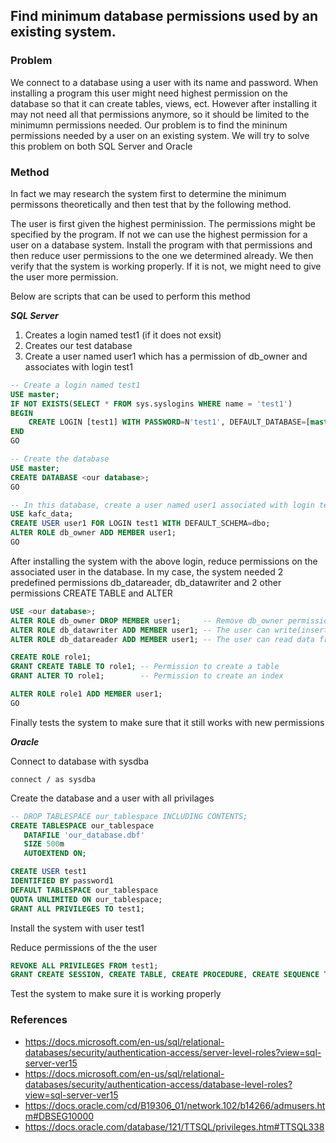 ## Find minimum database permissions used by an existing system.

### Problem
We connect to a database using a user with its name and password. When installing a program this user might need highest permission on the database so that it can create tables, views, ect. However after installing it may not need all that permissions anymore, so it should be limited to the minimumn permissions needed. Our problem is to find the mininum permissions needed by a user on an existing system. We will try to solve this problem on both SQL Server and Oracle

### Method
In fact we may research the system first to determine the minimum permissons theoretically and then test that by the following method.

The user is first given the highest perminission. The permissions might be specified by the program. If not we can use the highest permission for a user on a database system.
Install the program with that permissions and then reduce user permissions to the one we determined already. We then verify that the system is working properly. If it is not, we might need to give the user more permission.

Below are scripts that can be used to perform this method

***SQL Server***
  1. Creates a login named test1 (if it does not exsit)
  2. Creates our test database
  3. Create a user named user1 which has a permission of db_owner and associates with login test1

```sql
-- Create a login named test1
USE master;
IF NOT EXISTS(SELECT * FROM sys.syslogins WHERE name = 'test1')
BEGIN
    CREATE LOGIN [test1] WITH PASSWORD=N'test1', DEFAULT_DATABASE=[master], DEFAULT_LANGUAGE=[us_english], CHECK_EXPIRATION=ON, CHECK_POLICY=ON
END
GO

-- Create the database
USE master;
CREATE DATABASE <our database>;
GO

-- In this database, create a user named user1 associated with login test1 and grant db_owner permission to it
USE kafc_data;
CREATE USER user1 FOR LOGIN test1 WITH DEFAULT_SCHEMA=dbo;
ALTER ROLE db_owner ADD MEMBER user1;
GO
```

After installing the system with the above login, reduce permissions on the associated user in the database.
In my case, the system needed 2 predefined permissions db_datareader, db_datawriter and 2 other permissions CREATE TABLE and ALTER
```sql
USE <our database>;
ALTER ROLE db_owner DROP MEMBER user1;     -- Remove db_owner permission from user1
ALTER ROLE db_datawriter ADD MEMBER user1; -- The user can write(insert, update, delete) data to/from database
ALTER ROLE db_datareader ADD MEMBER user1; -- The user can read data from database

CREATE ROLE role1;
GRANT CREATE TABLE TO role1; -- Permission to create a table
GRANT ALTER TO role1;        -- Permission to create an index

ALTER ROLE role1 ADD MEMBER user1;
GO
```

Finally tests the system to make sure that it still works with new permissions

***Oracle***

Connect to database with sysdba
```
connect / as sysdba
```

Create the database and a user with all privilages
```sql
-- DROP TABLESPACE our_tablespace INCLUDING CONTENTS;
CREATE TABLESPACE our_tablespace 
   DATAFILE 'our_database.dbf' 
   SIZE 500m
   AUTOEXTEND ON;

CREATE USER test1
IDENTIFIED BY password1
DEFAULT TABLESPACE our_tablespace 
QUOTA UNLIMITED ON our_tablespace;
GRANT ALL PRIVILEGES TO test1;
```

Install the system with user test1

Reduce permissions of the the user
```sql
REVOKE ALL PRIVILEGES FROM test1;
GRANT CREATE SESSION, CREATE TABLE, CREATE PROCEDURE, CREATE SEQUENCE TO test1;
```

Test the system to make sure it is working properly

### References
- https://docs.microsoft.com/en-us/sql/relational-databases/security/authentication-access/server-level-roles?view=sql-server-ver15
- https://docs.microsoft.com/en-us/sql/relational-databases/security/authentication-access/database-level-roles?view=sql-server-ver15
- https://docs.oracle.com/cd/B19306_01/network.102/b14266/admusers.htm#DBSEG10000
- https://docs.oracle.com/database/121/TTSQL/privileges.htm#TTSQL338

